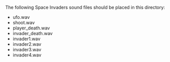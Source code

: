 The following Space Invaders sound files should be placed in this directory:
- ufo.wav
- shoot.wav
- player_death.wav
- invader_death.wav
- invader1.wav
- invader2.wav
- invader3.wav
- invader4.wav
